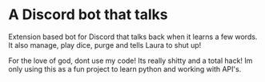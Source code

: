 # A Discord bot that talks

Extension based bot for Discord that talks back when it learns a few words. It also manage, play dice, purge and tells Laura to shut up!

For the love of god, dont use my code! Its really shitty and a total hack! Im only using this as a fun project to learn python and working with API's.
